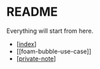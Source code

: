 # README

Everything will start from here.

- [[index]]
- [[foam-bubble-use-case]]
- [[private-note]]

[//begin]: # "Autogenerated link references for markdown compatibility"
[index]: docs/index "Publish index"
[private-note]: docs/private-note "private-note"
[//end]: # "Autogenerated link references"